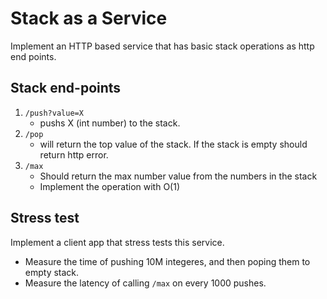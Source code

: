 # Stack as a Service

Implement an HTTP based service that has basic stack operations as http end points.

## Stack end-points

1. `/push?value=X`
    - pushs X (int number) to the stack.
2. `/pop`
    - will return the top value of the stack. If the stack is empty should return http error.
3. `/max`
    - Should return the max number value from the numbers in the stack
    - Implement the operation with O(1)

## Stress test

Implement a client app that stress tests this service. 
- Measure the time of pushing 10M integeres, and then poping them to empty stack.
- Measure the latency of calling `/max` on every 1000 pushes.